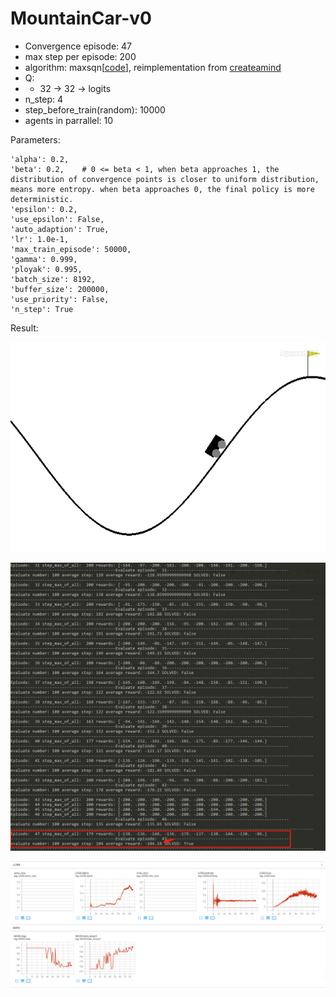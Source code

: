 # MountainCar-v0

- Convergence episode: 47
- max step per episode: 200
- algorithm: maxsqn[[code]( https://github.com/StepNeverStop/RLs/blob/master/algos/tf2algos/maxsqn.py )],  reimplementation from [createamind]( https://github.com/createamind/DRL/blob/master/spinup/algos/maxsqn/maxsqn.py )
- Q:
- - 32 -> 32 -> logits
- n_step: 4
- step_before_train(random): 10000
- agents in parrallel: 10

Parameters:
```
'alpha': 0.2,
'beta': 0.2,    # 0 <= beta < 1, when beta approaches 1, the distribution of convergence points is closer to uniform distribution, means more entropy. when beta approaches 0, the final policy is more deterministic.
'epsilon': 0.2,
'use_epsilon': False,
'auto_adaption': True,
'lr': 1.0e-1,
'max_train_episode': 50000,
'gamma': 0.999,
'ployak': 0.995,
'batch_size': 8192,
'buffer_size': 200000,
'use_priority': False,
'n_step': True
```

Result:

![](./result.gif)

![](./training_process.png)

![](./training_curve.png)

